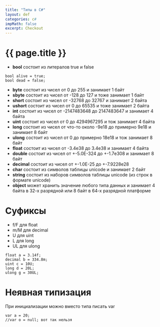 ```yaml
---
title: "Типы в C#"
layout: def
categories: c#
impMath: false
excerpt: Checkout
---
```


# {{ page.title }}

- **bool** состоит из литералов true и false

```
bool alive = true;
bool dead = false;
```

- **byte** состоит из чисел от 0 до 255 и занимает 1 байт
- **sbyte** состоит из чисел от -128 до 127 и тоже занимает 1 байт
- **short** состоит из чисел от -32768 до 32767 и занимает 2 байта
- **ushort** состоит из чисел от 0 до 65535 и тоже занимает 2 байта
- **int** состоит из чисел от -2147483648 до 2147483647 и занимает 4 байта
- **uint** состоит из чисел от 0 до 4294967295 и тож занимает 4 байта
- **long** состоит из чисел от что-то около -9e18 до примерно 9e18 и занимает 8 байт
- **ulong** состоит из чисел от 0 до примерно 18e18 и тож занимает 8 байт
- **float** состоит из чисел от -3.4e38 до 3.4e38 и занимает 4 байта 
- **double** состоит из чисел от +-5.0E-324 до +-1.7e308 и занимает 8 байт
- **decimal** состоит из чисел от +-1.0E-25 до +-7.9228e28
- **char** состоит из символов таблицы unicode и занимает 2 байт
- **string** состоит из наборов символов таблицы unicode (из строк в формате unicode)
- **object** может хранить значение любого типа данных и занимает 4 байта в 32-х разрядной или 8 байт в 64-х разрядной платформе 

# Суфиксы

- f/F для float
- m/M для decimal
- U для uint
- L для long
- UL для ulong

```
float a = 3.14f;
decimal b = 334.8m;
uint c = 10U;
long d = 20L;
ulong g = 30UL;
```

# Неявная типизация

При инициализации можно вместо типа писать var

```
var a = 20;
//var o = null; вот так нельзя
```
